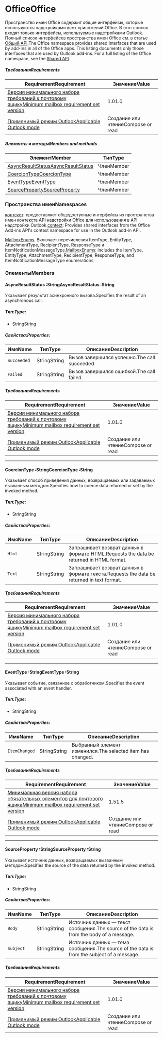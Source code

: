 # <a name="office"></a><span data-ttu-id="79728-101">Office</span><span class="sxs-lookup"><span data-stu-id="79728-101">Office</span></span>

<span data-ttu-id="79728-p101">Пространство имен Office содержит общие интерфейсы, которые используются надстройками всех приложений Office. В этот список входят только интерфейсы, используемые надстройками Outlook. Полный список интерфейсов пространства имен Office см. в статье [Общий API](/javascript/api/office).</span><span class="sxs-lookup"><span data-stu-id="79728-p101">The Office namespace provides shared interfaces that are used by add-ins in all of the Office apps. This listing documents only those interfaces that are used by Outlook add-ins. For a full listing of the Office namespace, see the [Shared API](/javascript/api/office).</span></span>

##### <a name="requirements"></a><span data-ttu-id="79728-104">Требования</span><span class="sxs-lookup"><span data-stu-id="79728-104">Requirements</span></span>

|<span data-ttu-id="79728-105">Requirement</span><span class="sxs-lookup"><span data-stu-id="79728-105">Requirement</span></span>| <span data-ttu-id="79728-106">Значение</span><span class="sxs-lookup"><span data-stu-id="79728-106">Value</span></span>|
|---|---|
|[<span data-ttu-id="79728-107">Версия минимального набора требований к почтовому ящику</span><span class="sxs-lookup"><span data-stu-id="79728-107">Minimum mailbox requirement set version</span></span>](/javascript/office/requirement-sets/outlook-api-requirement-sets)| <span data-ttu-id="79728-108">1.0</span><span class="sxs-lookup"><span data-stu-id="79728-108">1.0</span></span>|
|[<span data-ttu-id="79728-109">Применимый режим Outlook</span><span class="sxs-lookup"><span data-stu-id="79728-109">Applicable Outlook mode</span></span>](https://docs.microsoft.com/outlook/add-ins/#extension-points)| <span data-ttu-id="79728-110">Создание или чтение</span><span class="sxs-lookup"><span data-stu-id="79728-110">Compose or read</span></span>|

##### <a name="members-and-methods"></a><span data-ttu-id="79728-111">Элементы и методы</span><span class="sxs-lookup"><span data-stu-id="79728-111">Members and methods</span></span>

| <span data-ttu-id="79728-112">Элемент</span><span class="sxs-lookup"><span data-stu-id="79728-112">Member</span></span> | <span data-ttu-id="79728-113">Тип</span><span class="sxs-lookup"><span data-stu-id="79728-113">Type</span></span> |
|--------|------|
| [<span data-ttu-id="79728-114">AsyncResultStatus</span><span class="sxs-lookup"><span data-stu-id="79728-114">AsyncResultStatus</span></span>](#asyncresultstatus-string) | <span data-ttu-id="79728-115">Член</span><span class="sxs-lookup"><span data-stu-id="79728-115">Member</span></span> |
| [<span data-ttu-id="79728-116">CoercionType</span><span class="sxs-lookup"><span data-stu-id="79728-116">CoercionType</span></span>](#coerciontype-string) | <span data-ttu-id="79728-117">Член</span><span class="sxs-lookup"><span data-stu-id="79728-117">Member</span></span> |
| [<span data-ttu-id="79728-118">EventType</span><span class="sxs-lookup"><span data-stu-id="79728-118">EventType</span></span>](#eventtype-string) | <span data-ttu-id="79728-119">Член</span><span class="sxs-lookup"><span data-stu-id="79728-119">Member</span></span> |
| [<span data-ttu-id="79728-120">SourceProperty</span><span class="sxs-lookup"><span data-stu-id="79728-120">SourceProperty</span></span>](#sourceproperty-string) | <span data-ttu-id="79728-121">Член</span><span class="sxs-lookup"><span data-stu-id="79728-121">Member</span></span> |

### <a name="namespaces"></a><span data-ttu-id="79728-122">Пространства имен</span><span class="sxs-lookup"><span data-stu-id="79728-122">Namespaces</span></span>

<span data-ttu-id="79728-123">[контекст](office.context.md): предоставляет общедоступные интерфейсы из пространства имен контекста API надстройки Office для использования в API надстройки Outlook.</span><span class="sxs-lookup"><span data-stu-id="79728-123">[context](office.context.md): Provides shared interfaces from the Office Add-ins API's context namespace for use in the Outlook add-in API.</span></span>

<span data-ttu-id="79728-124">[MailboxEnums](/javascript/api/outlook/office.mailboxenums.attachmenttype). Включает перечисления ItemType, EntityType, AttachmentType, RecipientType, ResponseType и ItemNotificationMessageType.</span><span class="sxs-lookup"><span data-stu-id="79728-124">[MailboxEnums](/javascript/api/outlook/office.mailboxenums.attachmenttype): Includes the ItemType, EntityType, AttachmentType, RecipientType, ResponseType, and ItemNotificationMessageType enumerations.</span></span>

### <a name="members"></a><span data-ttu-id="79728-125">Элементы</span><span class="sxs-lookup"><span data-stu-id="79728-125">Members</span></span>

####  <a name="asyncresultstatus-string"></a><span data-ttu-id="79728-126">AsyncResultStatus :String</span><span class="sxs-lookup"><span data-stu-id="79728-126">AsyncResultStatus :String</span></span>

<span data-ttu-id="79728-127">Указывает результат асинхронного вызова.</span><span class="sxs-lookup"><span data-stu-id="79728-127">Specifies the result of an asynchronous call.</span></span>

##### <a name="type"></a><span data-ttu-id="79728-128">Тип:</span><span class="sxs-lookup"><span data-stu-id="79728-128">Type:</span></span>

*   <span data-ttu-id="79728-129">String</span><span class="sxs-lookup"><span data-stu-id="79728-129">String</span></span>

##### <a name="properties"></a><span data-ttu-id="79728-130">Свойства:</span><span class="sxs-lookup"><span data-stu-id="79728-130">Properties:</span></span>

|<span data-ttu-id="79728-131">Имя</span><span class="sxs-lookup"><span data-stu-id="79728-131">Name</span></span>| <span data-ttu-id="79728-132">Тип</span><span class="sxs-lookup"><span data-stu-id="79728-132">Type</span></span>| <span data-ttu-id="79728-133">Описание</span><span class="sxs-lookup"><span data-stu-id="79728-133">Description</span></span>|
|---|---|---|
|`Succeeded`| <span data-ttu-id="79728-134">String</span><span class="sxs-lookup"><span data-stu-id="79728-134">String</span></span>|<span data-ttu-id="79728-135">Вызов завершился успешно.</span><span class="sxs-lookup"><span data-stu-id="79728-135">The call succeeded.</span></span>|
|`Failed`| <span data-ttu-id="79728-136">String</span><span class="sxs-lookup"><span data-stu-id="79728-136">String</span></span>|<span data-ttu-id="79728-137">Вызов завершился ошибкой.</span><span class="sxs-lookup"><span data-stu-id="79728-137">The call failed.</span></span>|

##### <a name="requirements"></a><span data-ttu-id="79728-138">Требования</span><span class="sxs-lookup"><span data-stu-id="79728-138">Requirements</span></span>

|<span data-ttu-id="79728-139">Requirement</span><span class="sxs-lookup"><span data-stu-id="79728-139">Requirement</span></span>| <span data-ttu-id="79728-140">Значение</span><span class="sxs-lookup"><span data-stu-id="79728-140">Value</span></span>|
|---|---|
|[<span data-ttu-id="79728-141">Версия минимального набора требований к почтовому ящику</span><span class="sxs-lookup"><span data-stu-id="79728-141">Minimum mailbox requirement set version</span></span>](/javascript/office/requirement-sets/outlook-api-requirement-sets)| <span data-ttu-id="79728-142">1.0</span><span class="sxs-lookup"><span data-stu-id="79728-142">1.0</span></span>|
|[<span data-ttu-id="79728-143">Применимый режим Outlook</span><span class="sxs-lookup"><span data-stu-id="79728-143">Applicable Outlook mode</span></span>](https://docs.microsoft.com/outlook/add-ins/#extension-points)| <span data-ttu-id="79728-144">Создание или чтение</span><span class="sxs-lookup"><span data-stu-id="79728-144">Compose or read</span></span>|

---

####  <a name="coerciontype-string"></a><span data-ttu-id="79728-145">CoercionType :String</span><span class="sxs-lookup"><span data-stu-id="79728-145">CoercionType :String</span></span>

<span data-ttu-id="79728-146">Указывает способ приведения данных, возвращаемых или задаваемых вызванным методом.</span><span class="sxs-lookup"><span data-stu-id="79728-146">Specifies how to coerce data returned or set by the invoked method.</span></span>

##### <a name="type"></a><span data-ttu-id="79728-147">Тип:</span><span class="sxs-lookup"><span data-stu-id="79728-147">Type:</span></span>

*   <span data-ttu-id="79728-148">String</span><span class="sxs-lookup"><span data-stu-id="79728-148">String</span></span>

##### <a name="properties"></a><span data-ttu-id="79728-149">Свойства:</span><span class="sxs-lookup"><span data-stu-id="79728-149">Properties:</span></span>

|<span data-ttu-id="79728-150">Имя</span><span class="sxs-lookup"><span data-stu-id="79728-150">Name</span></span>| <span data-ttu-id="79728-151">Тип</span><span class="sxs-lookup"><span data-stu-id="79728-151">Type</span></span>| <span data-ttu-id="79728-152">Описание</span><span class="sxs-lookup"><span data-stu-id="79728-152">Description</span></span>|
|---|---|---|
|`Html`| <span data-ttu-id="79728-153">String</span><span class="sxs-lookup"><span data-stu-id="79728-153">String</span></span>|<span data-ttu-id="79728-154">Запрашивает возврат данных в формате HTML.</span><span class="sxs-lookup"><span data-stu-id="79728-154">Requests the data be returned in HTML format.</span></span>|
|`Text`| <span data-ttu-id="79728-155">String</span><span class="sxs-lookup"><span data-stu-id="79728-155">String</span></span>|<span data-ttu-id="79728-156">Запрашивает возврат данных в формате текста.</span><span class="sxs-lookup"><span data-stu-id="79728-156">Requests the data be returned in text format.</span></span>|

##### <a name="requirements"></a><span data-ttu-id="79728-157">Требования</span><span class="sxs-lookup"><span data-stu-id="79728-157">Requirements</span></span>

|<span data-ttu-id="79728-158">Requirement</span><span class="sxs-lookup"><span data-stu-id="79728-158">Requirement</span></span>| <span data-ttu-id="79728-159">Значение</span><span class="sxs-lookup"><span data-stu-id="79728-159">Value</span></span>|
|---|---|
|[<span data-ttu-id="79728-160">Версия минимального набора требований к почтовому ящику</span><span class="sxs-lookup"><span data-stu-id="79728-160">Minimum mailbox requirement set version</span></span>](/javascript/office/requirement-sets/outlook-api-requirement-sets)| <span data-ttu-id="79728-161">1.0</span><span class="sxs-lookup"><span data-stu-id="79728-161">1.0</span></span>|
|[<span data-ttu-id="79728-162">Применимый режим Outlook</span><span class="sxs-lookup"><span data-stu-id="79728-162">Applicable Outlook mode</span></span>](https://docs.microsoft.com/outlook/add-ins/#extension-points)| <span data-ttu-id="79728-163">Создание или чтение</span><span class="sxs-lookup"><span data-stu-id="79728-163">Compose or read</span></span>|

---

####  <a name="eventtype-string"></a><span data-ttu-id="79728-164">EventType :String</span><span class="sxs-lookup"><span data-stu-id="79728-164">EventType :String</span></span>

<span data-ttu-id="79728-165">Указывает событие, связанное с обработчиком.</span><span class="sxs-lookup"><span data-stu-id="79728-165">Specifies the event associated with an event handler.</span></span>

##### <a name="type"></a><span data-ttu-id="79728-166">Тип:</span><span class="sxs-lookup"><span data-stu-id="79728-166">Type:</span></span>

*   <span data-ttu-id="79728-167">String</span><span class="sxs-lookup"><span data-stu-id="79728-167">String</span></span>

##### <a name="properties"></a><span data-ttu-id="79728-168">Свойства:</span><span class="sxs-lookup"><span data-stu-id="79728-168">Properties:</span></span>

| <span data-ttu-id="79728-169">Имя</span><span class="sxs-lookup"><span data-stu-id="79728-169">Name</span></span> | <span data-ttu-id="79728-170">Тип</span><span class="sxs-lookup"><span data-stu-id="79728-170">Type</span></span> | <span data-ttu-id="79728-171">Описание</span><span class="sxs-lookup"><span data-stu-id="79728-171">Description</span></span> |
|---|---|---|
|`ItemChanged`| <span data-ttu-id="79728-172">String</span><span class="sxs-lookup"><span data-stu-id="79728-172">String</span></span> | <span data-ttu-id="79728-173">Выбранный элемент изменился.</span><span class="sxs-lookup"><span data-stu-id="79728-173">The selected item has changed.</span></span> |

##### <a name="requirements"></a><span data-ttu-id="79728-174">Требования</span><span class="sxs-lookup"><span data-stu-id="79728-174">Requirements</span></span>

|<span data-ttu-id="79728-175">Requirement</span><span class="sxs-lookup"><span data-stu-id="79728-175">Requirement</span></span>| <span data-ttu-id="79728-176">Значение</span><span class="sxs-lookup"><span data-stu-id="79728-176">Value</span></span>|
|---|---|
|[<span data-ttu-id="79728-177">Минимальная версия набора обязательных элементов для почтового ящика</span><span class="sxs-lookup"><span data-stu-id="79728-177">Minimum mailbox requirement set version</span></span>](/javascript/office/requirement-sets/outlook-api-requirement-sets)| <span data-ttu-id="79728-178">1.5</span><span class="sxs-lookup"><span data-stu-id="79728-178">1.5</span></span> |
|[<span data-ttu-id="79728-179">Применимый режим Outlook</span><span class="sxs-lookup"><span data-stu-id="79728-179">Applicable Outlook mode</span></span>](https://docs.microsoft.com/outlook/add-ins/#extension-points)| <span data-ttu-id="79728-180">Создание или чтение</span><span class="sxs-lookup"><span data-stu-id="79728-180">Compose or read</span></span> |

---

####  <a name="sourceproperty-string"></a><span data-ttu-id="79728-181">SourceProperty :String</span><span class="sxs-lookup"><span data-stu-id="79728-181">SourceProperty :String</span></span>

<span data-ttu-id="79728-182">Указывает источник данных, возвращаемых вызванным методом.</span><span class="sxs-lookup"><span data-stu-id="79728-182">Specifies the source of the data returned by the invoked method.</span></span>

##### <a name="type"></a><span data-ttu-id="79728-183">Тип:</span><span class="sxs-lookup"><span data-stu-id="79728-183">Type:</span></span>

*   <span data-ttu-id="79728-184">String</span><span class="sxs-lookup"><span data-stu-id="79728-184">String</span></span>

##### <a name="properties"></a><span data-ttu-id="79728-185">Свойства:</span><span class="sxs-lookup"><span data-stu-id="79728-185">Properties:</span></span>

|<span data-ttu-id="79728-186">Имя</span><span class="sxs-lookup"><span data-stu-id="79728-186">Name</span></span>| <span data-ttu-id="79728-187">Тип</span><span class="sxs-lookup"><span data-stu-id="79728-187">Type</span></span>| <span data-ttu-id="79728-188">Описание</span><span class="sxs-lookup"><span data-stu-id="79728-188">Description</span></span>|
|---|---|---|
|`Body`| <span data-ttu-id="79728-189">String</span><span class="sxs-lookup"><span data-stu-id="79728-189">String</span></span>|<span data-ttu-id="79728-190">Источник данных — текст сообщения.</span><span class="sxs-lookup"><span data-stu-id="79728-190">The source of the data is from the body of a message.</span></span>|
|`Subject`| <span data-ttu-id="79728-191">String</span><span class="sxs-lookup"><span data-stu-id="79728-191">String</span></span>|<span data-ttu-id="79728-192">Источник данных — тема сообщения.</span><span class="sxs-lookup"><span data-stu-id="79728-192">The source of the data is from the subject of a message.</span></span>|

##### <a name="requirements"></a><span data-ttu-id="79728-193">Требования</span><span class="sxs-lookup"><span data-stu-id="79728-193">Requirements</span></span>

|<span data-ttu-id="79728-194">Requirement</span><span class="sxs-lookup"><span data-stu-id="79728-194">Requirement</span></span>| <span data-ttu-id="79728-195">Значение</span><span class="sxs-lookup"><span data-stu-id="79728-195">Value</span></span>|
|---|---|
|[<span data-ttu-id="79728-196">Версия минимального набора требований к почтовому ящику</span><span class="sxs-lookup"><span data-stu-id="79728-196">Minimum mailbox requirement set version</span></span>](/javascript/office/requirement-sets/outlook-api-requirement-sets)| <span data-ttu-id="79728-197">1.0</span><span class="sxs-lookup"><span data-stu-id="79728-197">1.0</span></span>|
|[<span data-ttu-id="79728-198">Применимый режим Outlook</span><span class="sxs-lookup"><span data-stu-id="79728-198">Applicable Outlook mode</span></span>](https://docs.microsoft.com/outlook/add-ins/#extension-points)| <span data-ttu-id="79728-199">Создание или чтение</span><span class="sxs-lookup"><span data-stu-id="79728-199">Compose or read</span></span>|